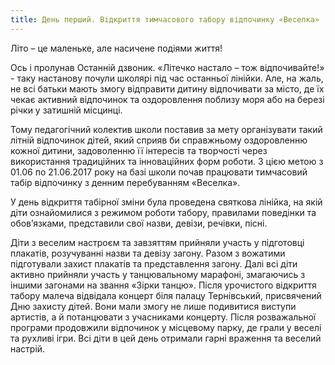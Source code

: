 ```yaml
---
title: День перший. Відкриття тимчасового табору відпочинку «Веселка»
---
```


Літо – це маленьке, але насичене подіями життя!

Ось і пролунав Останній дзвоник. «Літечко настало – тож відпочивайте!» - таку настанову почули школярі під час останньої лінійки. Але, на жаль, не всі батьки мають змогу відправити дитину відпочивати за місто, де їх чекає активний відпочинок та оздоровлення поблизу моря або на березі річки у затишній місцинці.

Тому педагогічний колектив школи поставив за мету організувати такий літній відпочинок дітей, який сприяв би справжньому оздоровленню кожної дитини, задоволенню її інтересів та творчості через використання традиційних та інноваційних форм роботи. З цією метою з 01.06 по 21.06.2017 року на базі школи почав працювати тимчасовий табір відпочинку з денним перебуванням «Веселка».

У день відкриття табірної зміни була проведена святкова лінійка, на якій діти ознайомилися з режимом роботи табору, правилами поведінки та обов’язками, представили свої назви, девізи, речівки, пісні.

Діти з веселим настроєм та завзяттям прийняли участь у підготовці плакатів, розучуванні назви та девізу загону. Разом з вожатими підготували захист плакатів та представлення загону. Далі всі діти активно прийняли участь у танцювальному марафоні, змагаючись з іншими загонами на звання «Зірки танцю». Після урочистого відкриття табору малеча відвідала концерт біля палацу Тернівський, присвячений Дню захисту дітей. Вони мали змогу не лише подивитися виступи артистів, а й потанцювати з учасниками концерту. Після розважальної програми продовжили відпочинок у місцевому парку, де грали у веселі та рухливі ігри. Всі діти в цей день отримали гарні враження та веселий настрій.

<slideshow id="_/72157684469374676" />
